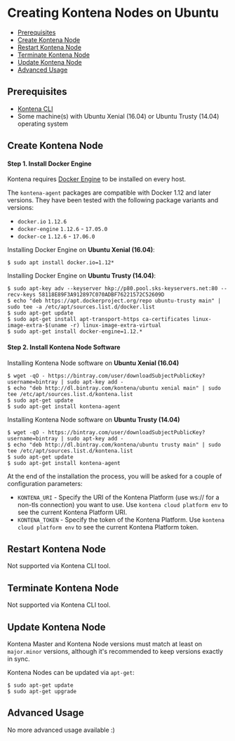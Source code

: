 # Creating Kontena Nodes on Ubuntu

* [Prerequisites](#prerequisites)
* [Create Kontena Node](#install-kontena-node)
* [Restart Kontena Node](#restart-kontena-node)
* [Terminate Kontena Node](#terminate-kontena-node)
* [Update Kontena Node](#update-kontena-node)
* [Advanced Usage](#advanced-usage)

## Prerequisites

* [Kontena CLI](/tools/cli.md)
* Some machine(s) with Ubuntu Xenial (16.04) or Ubuntu Trusty (14.04) operating system

## Create Kontena Node

#### Step 1. Install Docker Engine

Kontena requires [Docker Engine](https://docs.docker.com/engine/) to be installed on every host.

The `kontena-agent` packages are compatible with Docker 1.12 and later versions. They have been tested with the following package variants and versions:

* `docker.io` `1.12.6`
* `docker-engine` `1.12.6` - `17.05.0`
* `docker-ce` `1.12.6` - `17.06.0`



Installing Docker Engine on **Ubuntu Xenial (16.04)**:

```
$ sudo apt install docker.io=1.12*
```

Installing Docker Engine on **Ubuntu Trusty (14.04)**:

```
$ sudo apt-key adv --keyserver hkp://p80.pool.sks-keyservers.net:80 --recv-keys 58118E89F3A912897C070ADBF76221572C52609D
$ echo "deb https://apt.dockerproject.org/repo ubuntu-trusty main" | sudo tee -a /etc/apt/sources.list.d/docker.list
$ sudo apt-get update
$ sudo apt-get install apt-transport-https ca-certificates linux-image-extra-$(uname -r) linux-image-extra-virtual
$ sudo apt-get install docker-engine=1.12.*
```

#### Step 2. Install Kontena Node Software

Installing Kontena Node software on **Ubuntu Xenial (16.04)**

```
$ wget -qO - https://bintray.com/user/downloadSubjectPublicKey?username=bintray | sudo apt-key add -
$ echo "deb http://dl.bintray.com/kontena/ubuntu xenial main" | sudo tee /etc/apt/sources.list.d/kontena.list
$ sudo apt-get update
$ sudo apt-get install kontena-agent
```

Installing Kontena Node software on **Ubuntu Trusty (14.04)**

```
$ wget -qO - https://bintray.com/user/downloadSubjectPublicKey?username=bintray | sudo apt-key add -
$ echo "deb http://dl.bintray.com/kontena/ubuntu trusty main" | sudo tee /etc/apt/sources.list.d/kontena.list
$ sudo apt-get update
$ sudo apt-get install kontena-agent
```

At the end of the installation the process, you will be asked for a couple of configuration parameters:

* `KONTENA_URI` - Specify the URI of the Kontena Platform (use ws:// for a non-tls connection) you want to use. Use `kontena cloud platform env` to see the current Kontena Platform URI.
* `KONTENA_TOKEN` - Specify the token of the Kontena Platform. Use `kontena cloud platform env` to see the current Kontena Platform token.

## Restart Kontena Node

Not supported via Kontena CLI tool.

## Terminate Kontena Node

Not supported via Kontena CLI tool.

## Update Kontena Node

Kontena Master and Kontena Node versions must match at least on `major.minor` versions, although it's recommended to keep versions exactly in sync.

Kontena Nodes can be updated via `apt-get`:

```
$ sudo apt-get update
$ sudo apt-get upgrade
```

## Advanced Usage

No more advanced usage available :)
